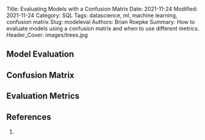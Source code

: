 Title: Evaluating Models with a Confusion Matrix
Date: 2021-11-24
Modified: 2021-11-24
Category: SQL
Tags: datascience, ml, machine learning, confusion matrix
Slug: modeleval
Authors: Brian Roepke
Summary: How to evaluate models using a confusion matrix and when to use different metrics.
Header_Cover: images/trees.jpg

## Model Evaluation


## Confusion Matrix


## Evaluation Metrics



## References

1. []()
